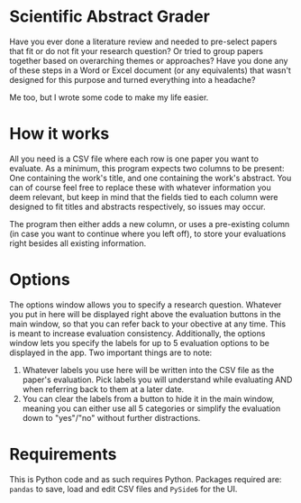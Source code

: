 # Scientific Abstract Grader
Have you ever done a literature review and needed to pre-select papers that fit or do not fit your research question? Or tried to group papers together based on overarching themes or approaches?
Have you done any of these steps in a Word or Excel document (or any equivalents) that wasn't designed for this purpose and turned everything into a headache?

Me too, but I wrote some code to make my life easier.

# How it works
All you need is a CSV file where each row is one paper you want to evaluate. As a minimum, this program expects two columns to be present: One containing the work's title, and one containing the work's abstract.
You can of course feel free to replace these with whatever information you deem relevant, but keep in mind that the fields tied to each column were designed to fit titles and abstracts respectively, so issues may occur.

The program then either adds a new column, or uses a pre-existing column (in case you want to continue where you left off), to store your evaluations right besides all existing information.

# Options
The options window allows you to specify a research question. Whatever you put in here will be displayed right above the evaluation buttons in the main window, so that you can refer back to your obective at any time. This is meant to increase evaluation consistency.
Additionally, the options window lets you specify the labels for up to 5 evaluation options to be displayed in the app. Two important things are to note:
1. Whatever labels you use here will be written into the CSV file as the paper's evaluation. Pick labels you will understand while evaluating AND when referring back to them at a later date.
2. You can clear the labels from a button to hide it in the main window, meaning you can either use all 5 categories or simplify the evaluation down to "yes"/"no" without further distractions.

# Requirements
This is Python code and as such requires Python.
Packages required are: `pandas` to save, load and edit CSV files and `PySide6` for the UI.
